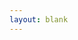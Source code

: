 ```yaml
---
layout: blank
---
```


<style>
    .node circle {
        fill: steelblue;
        stroke: steelblue;
        stroke-width: 1.5px;
    }

    .node rect {
        /*fill: steelblue;
        stroke: steelblue;
        stroke-width: 1.5px;*/
        z-index: -10
    }

    .node {
        font: 10px sans-serif;
    }

    .link {
        fill: none;
        stroke: #ccc;
        stroke-width: 1.5px;
    }

    .branch {
        font-weight: bold;
        font-size: 14px;
    }
    
    #viz {
    	background-color: white;
    	width: 2800px;
    }
    
    .compo-wrapper { background: white; }
</style>

<div id="viz">

<script src="http://d3js.org/d3.v3.min.js"></script>
<script>

    var diameter = 2660;

    var tree = d3.layout.tree()
        .size([360, diameter / 2 - 120])
        .separation(function(a, b) { return (a.parent == b.parent ? 1 : 2) / a.depth; });

    var diagonal = d3.svg.diagonal.radial()
        .projection(function(d) { return [d.y, d.x / 180 * Math.PI]; });

    var svg = d3.select("#viz").append("svg")
        .attr("width", diameter)
        .attr("height", diameter + 50)
        .append("g")
        .attr("transform", "translate(" + diameter / 2 + "," + diameter / 2 + ")");

    d3.json("https://rawgit.com/gateways/variabler/gh-pages/viz/data.json", function (error, root) {
        if (error) throw error;

        var nodes = tree.nodes(root),
            links = tree.links(nodes);

        var link = svg.selectAll(".link")
            .data(links)
            .enter().append("path")
            .attr("class", "link")
            .attr("d", diagonal);

        var node = svg.selectAll(".node")
            .data(nodes)
            .enter().append("g")
            .attr("class", "node")
            .attr("transform", function(d) { return "rotate(" + (d.x - 90) + ")translate(" + d.y + ")"; })

        //node.append("circle")
        //    .attr("r", 7.5);

        node.append("rect")
            .attr("x", 0)
            .attr("y", -7)
            .attr("width", function(d) { return d.name.length * 8 })
            .attr("height", 12)
            .style("display", function(d) { return d.Case === "Branch" ? "none" : null; })
            .style("fill", function (d) {
                if (d.Case === "Leaf") {
                    return d.sensitivity.Case === "Restricted" ? "red" :  d.sensitivity.Case === "Guarded" ? "yellow" : "green";
                }
            });

        node.append("text")
            .attr("dy", ".31em")
            .attr("text-anchor", function(d) { return d.x < 180 ? "start" : "end"; })
            .attr("transform", function(d) { return d.x < 180 ? "translate(8)" : "rotate(180)translate(-8)"; })
            .text(function (d) { return d.name; })
            .attr("class", function (d) { return (d.Case === "Branch") ? "branch" : "leaf"; });
    });

    d3.select(self.frameElement).style("height", diameter - 150 + "px");

</script>
